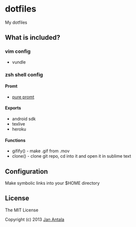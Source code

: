 # dotfiles

My dotfiles

## What is included?

### vim config
- vundle

### zsh shell config

#### Promt
- [pure promt](https://github.com/janantala/pure)

#### Exports
- android sdk
- texlive
- heroku

#### Functions
- gifify() - make .gif from .mov
- clone() - clone git repo, cd into it and open it in sublime text

## Configuration
Make symbolic links into your $HOME directory


## License

The MIT License

Copyright (c) 2013 [Jan Antala](http://www.janantala.com)
